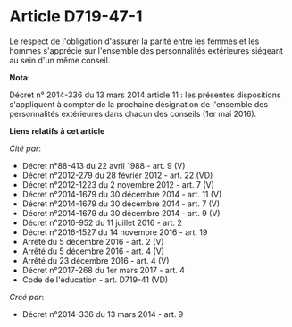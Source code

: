 # Article D719-47-1

Le  respect de l'obligation d'assurer la parité entre les femmes et les  hommes s'apprécie sur l'ensemble des personnalités
extérieures siégeant  au sein d'un même conseil.

**Nota:**

Décret n° 2014-336 du 13 mars 2014 article 11 : les présentes dispositions s'appliquent à compter de la prochaine désignation
de l'ensemble des personnalités extérieures dans chacun des conseils (1er mai 2016).

**Liens relatifs à cet article**

_Cité par_:

  - Décret n°88-413 du 22 avril 1988 - art. 9 (V)
  - Décret n°2012-279 du 28 février 2012 - art. 22 (VD)
  - Décret n°2012-1223 du 2 novembre 2012 - art. 7 (V)
  - Décret n°2014-1679 du 30 décembre 2014 - art. 11 (V)
  - Décret n°2014-1679 du 30 décembre 2014 - art. 7 (V)
  - Décret n°2014-1679 du 30 décembre 2014 - art. 9 (V)
  - Décret n°2016-952 du 11 juillet 2016 - art. 2
  - Décret n°2016-1527 du 14 novembre 2016 - art. 19
  - Arrêté du 5 décembre 2016 - art. 2 (V)
  - Arrêté du 5 décembre 2016 - art. 4 (V)
  - Arrêté du 23 décembre 2016 - art. 4 (V)
  - Décret n°2017-268 du 1er mars 2017 - art. 4
  - Code de l'éducation - art. D719-41 (VD)

_Créé par_:

  - Décret n°2014-336 du 13 mars 2014 - art. 9
